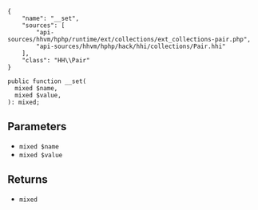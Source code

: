 ``` yamlmeta
{
    "name": "__set",
    "sources": [
        "api-sources/hhvm/hphp/runtime/ext/collections/ext_collections-pair.php",
        "api-sources/hhvm/hphp/hack/hhi/collections/Pair.hhi"
    ],
    "class": "HH\\Pair"
}
```




``` Hack
public function __set(
  mixed $name,
  mixed $value,
): mixed;
```




## Parameters




+ ` mixed $name `
+ ` mixed $value `




## Returns




* ` mixed `
<!-- HHAPIDOC -->
